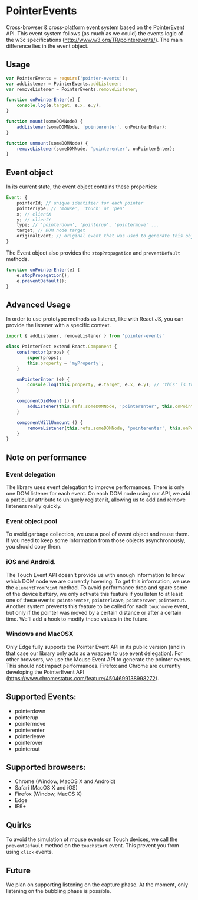 # PointerEvents
Cross-browser &amp; cross-platform event system based on the PointerEvent API.
This event system follows (as much as we could) the events logic of the w3c specifications (http://www.w3.org/TR/pointerevents/). The main difference lies in the event object.

## Usage
```javascript
var PointerEvents = require('pointer-events');
var addListener = PointerEvents.addListener;
var removeListener = PointerEvents.removeListener;

function onPointerEnter(e) {
    console.log(e.target, e.x, e.y);
}

function mount(someDOMNode) {
    addListener(someDOMNode, 'pointerenter', onPointerEnter);
}

function unmount(someDOMNode) {
    removeListener(someDOMNode, 'pointerenter', onPointerEnter);
}
```

## Event object
In its current state, the event object contains these properties:
```javascript
Event: {
    pointerId; // unique identifier for each pointer
    pointerType; // 'mouse', 'touch' or 'pen'
    x; // clientX
    y; // clientY
    type; // 'pointerdown', 'pointerup', 'pointermove' ...
    target; // DOM node target
    originalEvent; // original event that was used to generate this object
}
```

The Event object also provides the `stopPropagation` and `preventDefault` methods.
```javascript
function onPointerEnter(e) {
    e.stopPropagation();
    e.preventDefault();
}
```

## Advanced Usage
In order to use prototype methods as listener, like with React JS, you can provide the listener with a specific context.
```javascript
import { addListener, removeListener } from 'pointer-events'

class PointerTest extend React.Component {
    constructor(props) {
        super(props);
        this.property = 'myProperty';
    }

    onPointerEnter (e) {
        console.log(this.property, e.target, e.x, e.y); // 'this' is the PointerTest class instance.
    }

    componentDidMount () {
        addListener(this.refs.someDOMNode, 'pointerenter', this.onPointerEnter, { context: this });
    }

    componentWillUnmount () {
        removeListener(this.refs.someDOMNode, 'pointerenter', this.onPointerEnter, { context: this });
    }
}
```

## Note on performance
### Event delegation
The library uses event delegation to improve performances. There is only one DOM listener for each event. On each DOM node using our API, we add a particular attribute to uniquely register it, allowing us to add and remove listeners really quickly.

### Event object pool
To avoid garbage collection, we use a pool of event object and reuse them. If you need to keep some information from those objects asynchronously, you should copy them.

### iOS and Android.
The Touch Event API doesn't provide us with enough information to know which DOM node we are currently hovering. To get this information, we use the `elementFromPoint` method. To avoid performance drop and spare some of the device battery, we only activate this feature if you listen to at least one of these events:  `pointerenter`, `pointerleave`, `pointerover`, `pointerout`. Another system prevents this feature to be called for each `touchmove` event, but only if the pointer was moved by a certain distance or after a certain time. We'll add a hook to modify these values in the future.

### Windows and MacOSX
Only Edge fully supports the Pointer Event API in its public version (and in that case our library only acts as a wrapper to use event delegation). For other browsers, we use the Mouse Event API to generate the pointer events. This should not impact performances.
Firefox and Chrome are currently developing the PointerEvent API (https://www.chromestatus.com/feature/4504699138998272).

## Supported Events:
- pointerdown
- pointerup
- pointermove
- pointerenter
- pointerleave
- pointerover
- pointerout

## Supported browsers:
 - Chrome (Window, MacOS X and Android)
 - Safari (MacOS X and iOS)
 - Firefox (Window, MacOS X)
 - Edge
 - IE9+


## Quirks
To avoid the simulation of mouse events on Touch devices, we call the `preventDefault` method on the `touchstart` event. This prevent you from using `click` events.

## Future
We plan on supporting listening on the capture phase. At the moment, only listening on the bubbling phase is possible.
